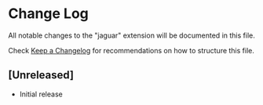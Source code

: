 # Change Log
All notable changes to the "jaguar" extension will be documented in this file.

Check [Keep a Changelog](http://keepachangelog.com/) for recommendations on how to structure this file.

## [Unreleased]
- Initial release
